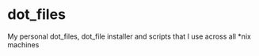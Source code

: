 dot_files
=========

My personal dot_files, dot_file installer and scripts that I use across all *nix machines